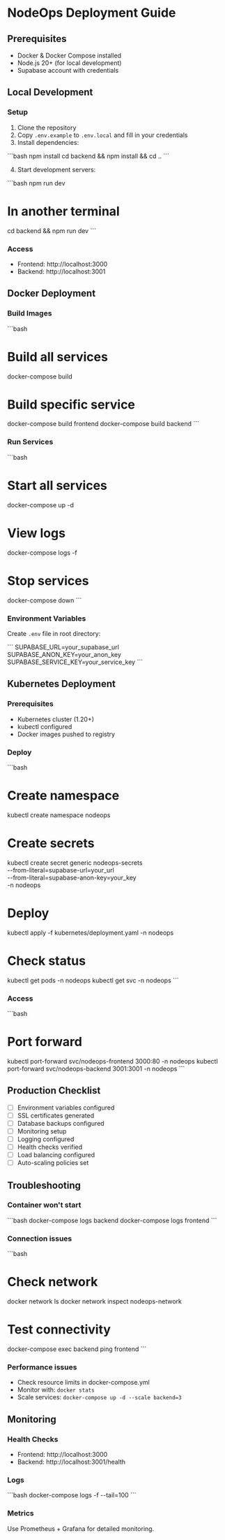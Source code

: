 # NodeOps Deployment Guide

## Prerequisites

- Docker & Docker Compose installed
- Node.js 20+ (for local development)
- Supabase account with credentials

## Local Development

### Setup

1. Clone the repository
2. Copy `.env.example` to `.env.local` and fill in your credentials
3. Install dependencies:

\`\`\`bash
npm install
cd backend && npm install && cd ..
\`\`\`

4. Start development servers:

\`\`\`bash
npm run dev
# In another terminal
cd backend && npm run dev
\`\`\`

### Access

- Frontend: http://localhost:3000
- Backend: http://localhost:3001

## Docker Deployment

### Build Images

\`\`\`bash
# Build all services
docker-compose build

# Build specific service
docker-compose build frontend
docker-compose build backend
\`\`\`

### Run Services

\`\`\`bash
# Start all services
docker-compose up -d

# View logs
docker-compose logs -f

# Stop services
docker-compose down
\`\`\`

### Environment Variables

Create `.env` file in root directory:

\`\`\`
SUPABASE_URL=your_supabase_url
SUPABASE_ANON_KEY=your_anon_key
SUPABASE_SERVICE_KEY=your_service_key
\`\`\`

## Kubernetes Deployment

### Prerequisites

- Kubernetes cluster (1.20+)
- kubectl configured
- Docker images pushed to registry

### Deploy

\`\`\`bash
# Create namespace
kubectl create namespace nodeops

# Create secrets
kubectl create secret generic nodeops-secrets \
  --from-literal=supabase-url=your_url \
  --from-literal=supabase-anon-key=your_key \
  -n nodeops

# Deploy
kubectl apply -f kubernetes/deployment.yaml -n nodeops

# Check status
kubectl get pods -n nodeops
kubectl get svc -n nodeops
\`\`\`

### Access

\`\`\`bash
# Port forward
kubectl port-forward svc/nodeops-frontend 3000:80 -n nodeops
kubectl port-forward svc/nodeops-backend 3001:3001 -n nodeops
\`\`\`

## Production Checklist

- [ ] Environment variables configured
- [ ] SSL certificates generated
- [ ] Database backups configured
- [ ] Monitoring setup
- [ ] Logging configured
- [ ] Health checks verified
- [ ] Load balancing configured
- [ ] Auto-scaling policies set

## Troubleshooting

### Container won't start

\`\`\`bash
docker-compose logs backend
docker-compose logs frontend
\`\`\`

### Connection issues

\`\`\`bash
# Check network
docker network ls
docker network inspect nodeops-network

# Test connectivity
docker-compose exec backend ping frontend
\`\`\`

### Performance issues

- Check resource limits in docker-compose.yml
- Monitor with: `docker stats`
- Scale services: `docker-compose up -d --scale backend=3`

## Monitoring

### Health Checks

- Frontend: http://localhost:3000
- Backend: http://localhost:3001/health

### Logs

\`\`\`bash
docker-compose logs -f --tail=100
\`\`\`

### Metrics

Use Prometheus + Grafana for detailed monitoring.
